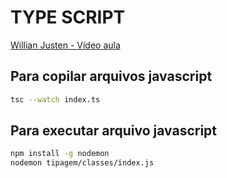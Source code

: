 # TYPE SCRIPT


[Willian Justen - Vídeo aula](https://www.youtube.com/watch?v=rxpycPZnT6I&list=PLlAbYrWSYTiPanrzauGa7vMuve7_vnXG_&index=9)

## Para copilar arquivos javascript
```sh
tsc --watch index.ts
```

## Para executar arquivo javascript
```sh
npm install -g nodemon
nodemon tipagem/classes/index.js
```

